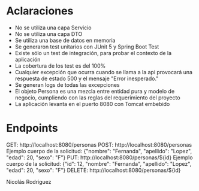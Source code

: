 # Aclaraciones

  - No se utiliza una capa Servicio
  - No se utiliza una capa DTO
  - Se utiliza una base de datos en memoria
  - Se generaron test unitarios con JUnit 5 y Spring Boot Test
  - Existe sólo un test de integración, para probar el contexto de la aplicación
  - La cobertura de los test es del 100%
  - Cualquier excepción que ocurra cuando se llama a la api provocará una respuesta de estado 500 y el mensaje "Error inesperado."
  - Se generan logs de todas las excepciones
  - El objeto Persona es una mezcla entre entidad pura y modelo de negocio, cumpliendo con las reglas del requerimiento del proyecto
  - La aplicación levanta en el puerto 8080 con Tomcat embebido
  
# Endpoints

  GET: http://localhost:8080/personas
  POST: http://localhost:8080/personas Ejemplo cuerpo de la solicitud: {"nombre": "Fernanda", "apellido": "Lopez", "edad": 20, "sexo": "F"}
  PUT: http://localhost:8080/personas/${id} Ejemplo cuerpo de la solicitud: {"id": 12, "nombre": "Fernanda", "apellido": "Lopez", "edad": 20, "sexo": "F"}
  DELETE: http://localhost:8080/personas/${id}
  
  
  Nicolás Rodriguez
